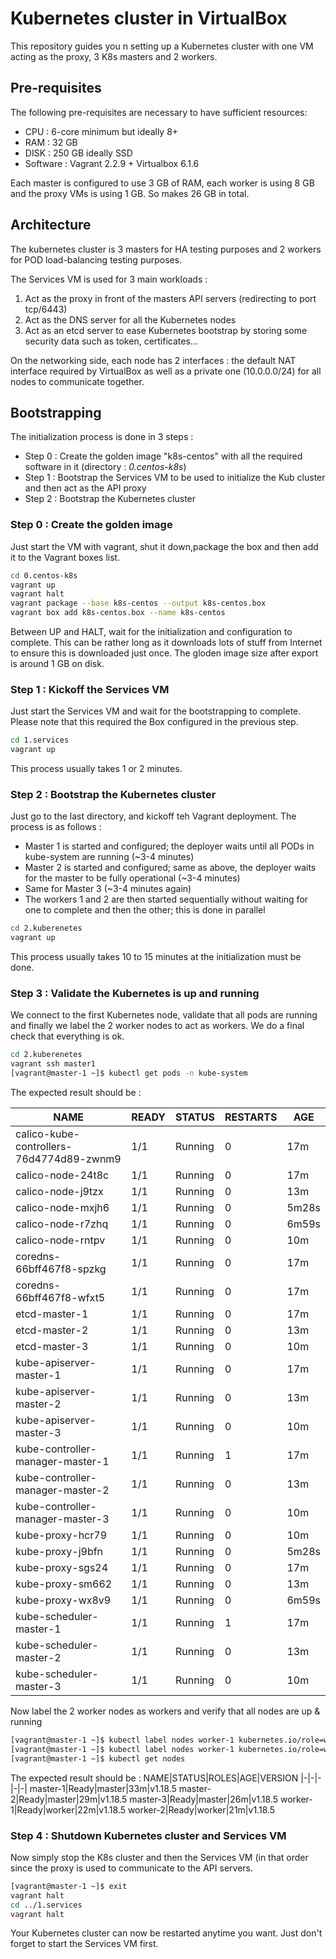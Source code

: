 # Kubernetes cluster in VirtualBox
This repository guides you n setting up a Kubernetes cluster with one VM acting as the proxy, 3 K8s masters and 2 workers.
## Pre-requisites
The following pre-requisites are necessary to have sufficient resources:
 - CPU : 6-core minimum but ideally 8+
 - RAM : 32 GB
 - DISK : 250 GB ideally SSD
 - Software : Vagrant 2.2.9 + Virtualbox 6.1.6

Each master is configured to use 3 GB of RAM, each worker is using 8 GB and the proxy VMs is using 1 GB. So makes 26 GB in total.
## Architecture
The kubernetes cluster is 3 masters for HA testing purposes and 2 workers for POD load-balancing testing purposes. 

The Services VM is used for 3 main workloads :
 1. Act as the proxy in front of the masters API servers (redirecting to port tcp/6443)
 2. Act as the DNS server for all the Kubernetes nodes
 3. Act as an etcd server to ease Kubernetes bootstrap by storing some security data such as token, certificates...

On the networking side, each node has 2 interfaces : the default NAT interface required by VirtualBox as well as a private one (10.0.0.0/24) for all nodes to communicate together.
## Bootstrapping
The initialization process is done in 3 steps :

 - Step 0 : Create the golden image "k8s-centos" with all the required software in it (directory : *0.centos-k8s*)
 - Step 1 : Bootstrap the Services VM to be used to initialize the Kub cluster and then act as the API proxy
 - Step 2 : Bootstrap the Kubernetes cluster
### Step 0 : Create the golden image
Just start the VM with vagrant, shut it down,package the box and then add it to the Vagrant boxes list.
```bash
cd 0.centos-k8s
vagrant up
vagrant halt
vagrant package --base k8s-centos --output k8s-centos.box
vagrant box add k8s-centos.box --name k8s-centos
```
Between UP and HALT, wait for the initialization and configuration to complete. This can be rather long as it downloads lots of stuff from Internet to ensure this is downloaded just once. The gloden image size after export is around 1 GB on disk.

### Step 1 : Kickoff the Services VM
Just start the Services VM and wait for the bootstrapping to complete. Please note that this required the Box configured in the previous step.
```bash
cd 1.services
vagrant up
```
This process usually takes 1 or 2 minutes.

### Step 2 : Bootstrap the Kubernetes cluster
Just go to the last directory, and kickoff teh Vagrant deployment. The process is as follows :

 - Master 1 is started and configured; the deployer waits until all PODs in kube-system are running (~3-4 minutes)
 - Master 2 is started and configured; same as above, the deployer waits for the master to be fully operational (~3-4 minutes)
 - Same for Master 3 (~3-4 minutes again)
 - The workers 1 and 2 are then started sequentially without waiting for one to complete and then the other; this is done in parallel
```bash
cd 2.kuberenetes
vagrant up
```
This process usually takes 10 to 15 minutes at the initialization must be done.

### Step 3 : Validate the Kubernetes is up and running
We connect to the first Kubernetes node, validate that all pods are running and finally we label the 2 worker nodes to act as workers. We do a final check that everything is ok.
```bash
cd 2.kuberenetes
vagrant ssh master1
[vagrant@master-1 ~]$ kubectl get pods -n kube-system
```
The expected result should be :

|NAME|READY|STATUS|RESTARTS|AGE|
|-|-|-|-|-|
|calico-kube-controllers-76d4774d89-zwnm9|1/1|Running|0|17m|
|calico-node-24t8c|1/1|Running|0|17m|
|calico-node-j9tzx|1/1|Running|0|13m|
|calico-node-mxjh6|1/1|Running|0|5m28s|
|calico-node-r7zhq|1/1|Running|0|6m59s|
|calico-node-rntpv|1/1|Running|0|10m|
coredns-66bff467f8-spzkg|1/1|Running|0|17m|
coredns-66bff467f8-wfxt5|1/1|Running|0|17m|
etcd-master-1|1/1|Running|0|17m|
etcd-master-2|1/1|Running|0|13m|
etcd-master-3|1/1|Running|0|10m|
kube-apiserver-master-1|1/1|Running|0|17m|
kube-apiserver-master-2|1/1|Running|0|13m|
kube-apiserver-master-3|1/1|Running|0|10m|
kube-controller-manager-master-1|1/1|Running|1|17m|
kube-controller-manager-master-2|1/1|Running|0|13m|
kube-controller-manager-master-3|1/1|Running|0|10m|
kube-proxy-hcr79|1/1|Running|0|10m|
kube-proxy-j9bfn|1/1|Running|0|5m28s|
kube-proxy-sgs24|1/1|Running|0|17m|
kube-proxy-sm662|1/1|Running|0|13m|
kube-proxy-wx8v9|1/1|Running|0|6m59s|
kube-scheduler-master-1|1/1|Running|1|17m|
kube-scheduler-master-2|1/1|Running|0|13m|
kube-scheduler-master-3|1/1|Running|0|10m|

Now label the 2 worker nodes as workers and verify that all nodes are up & running
```bash
[vagrant@master-1 ~]$ kubectl label nodes worker-1 kubernetes.io/role=worker
[vagrant@master-1 ~]$ kubectl label nodes worker-1 kubernetes.io/role=worker
[vagrant@master-1 ~]$ kubectl get nodes
```
The expected result should be :
NAME|STATUS|ROLES|AGE|VERSION
|-|-|-|-|-|
master-1|Ready|master|33m|v1.18.5
master-2|Ready|master|29m|v1.18.5
master-3|Ready|master|26m|v1.18.5
worker-1|Ready|worker|22m|v1.18.5
worker-2|Ready|worker|21m|v1.18.5

### Step 4 : Shutdown Kubernetes cluster and Services VM
Now simply stop the K8s cluster and then the Services VM (in that order since the proxy is used to communicate to the API servers.
```bash
[vagrant@master-1 ~]$ exit
vagrant halt
cd ../1.services
vagrant halt
```
Your Kubernetes cluster can now be restarted anytime you want. Just don't forget to start the Services VM first.
